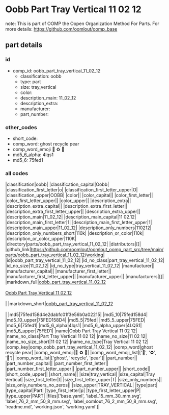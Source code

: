 # Oobb Part Tray Vertical 11 02 12  

note: This is part of OOMP the Oopen Organization Method For Parts. For more details: https://github.com/oomlout/oomp_base

##  part details





### id
* oomp_id: oobb_part_tray_vertical_11_02_12
  * classification: oobb
  * type: part
  * size: tray_vertical
  * color: 
  * description_main: 11_02_12
  * description_extra: 
  * manufacturer: 
  * part_number: 

### other_codes
* short_code: 
* oomp_word: ghost recycle pear
* oomp_word_emoji :ghost: :recycle: :pear:
* md5_6_alpha: 4lqs1
* md5_6: 75fed1

### all codes 
|classification|oobb|
|classification_capital|Oobb|
|classification_first_letter|o|
|classification_first_letter_upper|O|
|classification_upper|OOBB|
|color||
|color_capital||
|color_first_letter||
|color_first_letter_upper||
|color_upper||
|description_extra||
|description_extra_capital||
|description_extra_first_letter||
|description_extra_first_letter_upper||
|description_extra_upper||
|description_main|11_02_12|
|description_main_capital|11 02.12|
|description_main_first_letter|1|
|description_main_first_letter_upper|1|
|description_main_upper|11_02_12|
|description_only_numbers|110212|
|description_only_numbers_short|110k|
|description_or_color|110k|
|description_or_color_upper|110K|
|directory|parts/oobb_part_tray_vertical_11_02_12|
|distributors|[]|
|github_link|https://github.com/oomlout/oomlout_oomp_part_src/tree/main/parts/oobb_part_tray_vertical_11_02_12/working|
|id|oobb_part_tray_vertical_11_02_12|
|id_no_class|part_tray_vertical_11_02_12|
|id_no_size|11_02_12|
|id_no_type|tray_vertical_11_02_12|
|manufacturer||
|manufacturer_capital||
|manufacturer_first_letter||
|manufacturer_first_letter_upper||
|manufacturer_upper||
|manufacturers|[]|
|markdown_full|[oobb_part_tray_vertical_11_02_12](https://github.com/oomlout/oomlout_oomp_part_src/tree/main/parts/oobb_part_tray_vertical_11_02_12/working)<br>[](https://github.com/oomlout/oomlout_oomp_part_src/tree/main/parts/oobb_part_tray_vertical_11_02_12/working)<br>[Oobb Part Tray Vertical 11 02 12](https://github.com/oomlout/oomlout_oomp_part_src/tree/main/parts/oobb_part_tray_vertical_11_02_12/working)<br><br>|
|markdown_short|[oobb_part_tray_vertical_11_02_12](https://github.com/oomlout/oomlout_oomp_part_src/tree/main/parts/oobb_part_tray_vertical_11_02_12/working)<br><br>|
|md5|75fed158d4e2dabfc01f3e56b0a02215|
|md5_10|75fed158d4|
|md5_10_upper|75FED158D4|
|md5_5|75fed|
|md5_5_upper|75FED|
|md5_6|75fed1|
|md5_6_alpha|4lqs1|
|md5_6_alpha_upper|4LQS1|
|md5_6_upper|75FED1|
|name|Oobb Part Tray Vertical 11 02 12|
|name_no_class|Part Tray Vertical 11 02 12|
|name_no_size|11 02 12|
|name_no_size_short|11 02 12|
|name_no_type|Tray Vertical 11 02 12|
|oomp_key|oomp_oobb_part_tray_vertical_11_02_12|
|oomp_word|ghost recycle pear|
|oomp_word_emoji|:ghost: :recycle: :pear:|
|oomp_word_emoji_list|[':ghost:', ':recycle:', ':pear:']|
|oomp_word_list|['ghost', 'recycle', 'pear']|
|part_number||
|part_number_capital||
|part_number_first_letter||
|part_number_first_letter_upper||
|part_number_upper||
|short_code||
|short_code_upper||
|short_name||
|size|tray_vertical|
|size_capital|Tray Vertical|
|size_first_letter|t|
|size_first_letter_upper|T|
|size_only_numbers||
|size_only_numbers_no_zeros||
|size_upper|TRAY_VERTICAL|
|type|part|
|type_capital|Part|
|type_first_letter|p|
|type_first_letter_upper|P|
|type_upper|PART|
|files|['base.yaml', 'label_15_mm_30_mm.svg', 'label_76_2_mm_50_8_mm.svg', 'label_oomlout_76_2_mm_50_8_mm.svg', 'readme.md', 'working.json', 'working.yaml']|
